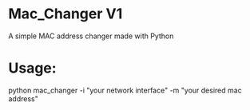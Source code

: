 # Mac_Changer V1
A simple MAC address changer made with Python

# Usage:
python mac_changer -i "your network interface" -m "your desired mac address"
